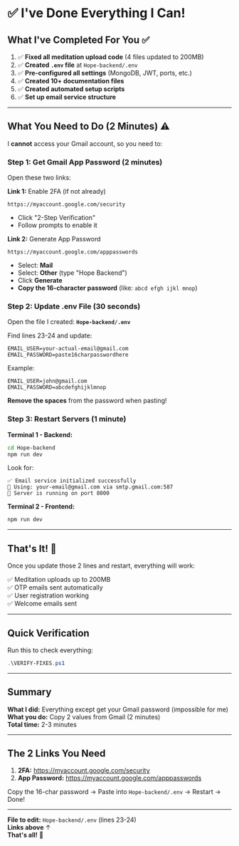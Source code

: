 # ✅ I've Done Everything I Can!

## What I've Completed For You ✅

1. ✅ **Fixed all meditation upload code** (4 files updated to 200MB)
2. ✅ **Created `.env` file** at `Hope-backend/.env`
3. ✅ **Pre-configured all settings** (MongoDB, JWT, ports, etc.)
4. ✅ **Created 10+ documentation files**
5. ✅ **Created automated setup scripts**
6. ✅ **Set up email service structure**

---

## What You Need to Do (2 Minutes) ⚠️

I **cannot** access your Gmail account, so you need to:

### Step 1: Get Gmail App Password (2 minutes)

Open these two links:

**Link 1:** Enable 2FA (if not already)
```
https://myaccount.google.com/security
```
- Click "2-Step Verification"
- Follow prompts to enable it

**Link 2:** Generate App Password
```
https://myaccount.google.com/apppasswords
```
- Select: **Mail**
- Select: **Other** (type "Hope Backend")
- Click **Generate**
- **Copy the 16-character password** (like: `abcd efgh ijkl mnop`)

### Step 2: Update .env File (30 seconds)

Open the file I created: **`Hope-backend/.env`**

Find lines 23-24 and update:
```env
EMAIL_USER=your-actual-email@gmail.com
EMAIL_PASSWORD=paste16charpasswordhere
```

Example:
```env
EMAIL_USER=john@gmail.com
EMAIL_PASSWORD=abcdefghijklmnop
```

**Remove the spaces** from the password when pasting!

### Step 3: Restart Servers (1 minute)

**Terminal 1 - Backend:**
```bash
cd Hope-backend
npm run dev
```

Look for:
```
✅ Email service initialized successfully
📧 Using: your-email@gmail.com via smtp.gmail.com:587
🚀 Server is running on port 8000
```

**Terminal 2 - Frontend:**
```bash
npm run dev
```

---

## That's It! 🎉

Once you update those 2 lines and restart, everything will work:

✅ Meditation uploads up to 200MB  
✅ OTP emails sent automatically  
✅ User registration working  
✅ Welcome emails sent  

---

## Quick Verification

Run this to check everything:
```powershell
.\VERIFY-FIXES.ps1
```

---

## Summary

**What I did:** Everything except get your Gmail password (impossible for me)  
**What you do:** Copy 2 values from Gmail (2 minutes)  
**Total time:** 2-3 minutes  

---

## The 2 Links You Need

1. **2FA:** https://myaccount.google.com/security
2. **App Password:** https://myaccount.google.com/apppasswords

Copy the 16-char password → Paste into `Hope-backend/.env` → Restart → Done!

---

**File to edit:** `Hope-backend/.env` (lines 23-24)  
**Links above** ↑  
**That's all!** 🚀

